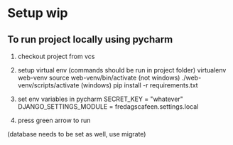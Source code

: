 # Setup wip

## To run project locally using pycharm

1. checkout project from vcs
2. setup virtual env (commands should be run in project folder)
  virtualenv web-venv
  source web-venv/bin/activate (not windows)
  ./web-venv/scripts/activate (windows)
  pip install -r requirements.txt

3. set env variables in pycharm
  SECRET_KEY = "whatever"
  DJANGO_SETTINGS_MODULE = fredagscafeen.settings.local
  
4. press green arrow to run

(database needs to be set as well, use migrate)